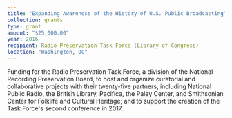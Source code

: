```yaml
---
title: "Expanding Awareness of the History of U.S. Public Broadcasting"
collection: grants
type: grant
amount: "$25,000.00"
year: 2016
recipient: Radio Preservation Task Force (Library of Congress)
location: "Washington, DC"
---
```


Funding for the Radio Preservation Task Force, a division of the National Recording Preservation Board, to host and organize curatorial and collaborative projects with their twenty-five partners, including National Public Radio, the British Library, Pacifica, the Paley Center, and Smithsonian Center for Folklife and Cultural Heritage; and to support the creation of the Task Force's second conference in 2017.
